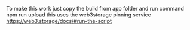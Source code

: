 To make this work just copy the build from app folder and run command npm run upload this uses the web3storage pinning service
https://web3.storage/docs/#run-the-script